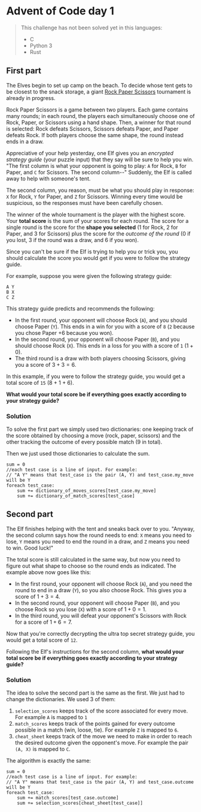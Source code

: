 # Advent of Code day 1
> This challenge has not been solved yet in this languages:
> - C
> - Python 3
> - Rust

## First part 
The Elves begin to set up camp on the beach. To decide whose tent gets to be closest to the snack storage, a giant [Rock Paper Scissors](https://en.wikipedia.org/wiki/Rock_paper_scissors) tournament is already in progress.

Rock Paper Scissors is a game between two players. Each game contains many rounds; in each round, the players each simultaneously choose one of Rock, Paper, or Scissors using a hand shape. Then, a winner for that round is selected: Rock defeats Scissors, Scissors defeats Paper, and Paper defeats Rock. If both players choose the same shape, the round instead ends in a draw.

Appreciative of your help yesterday, one Elf gives you an *encrypted strategy guide* (your puzzle input) that they say will be sure to help you win. "The first column is what your opponent is going to play: `A` for Rock, `B` for Paper, and `C` for Scissors. The second column--" Suddenly, the Elf is called away to help with someone's tent.

The second column, you reason, must be what you should play in response: `X` for Rock, `Y` for Paper, and `Z` for Scissors. Winning every time would be suspicious, so the responses must have been carefully chosen.

The winner of the whole tournament is the player with the highest score. Your **total score** is the sum of your scores for each round. The score for a single round is the score for the **shape you selected** (1 for Rock, 2 for Paper, and 3 for Scissors) plus the score for the *outcome of the round* (0 if you lost, 3 if the round was a draw, and 6 if you won).

Since you can't be sure if the Elf is trying to help you or trick you, you should calculate the score you would get if you were to follow the strategy guide.

For example, suppose you were given the following strategy guide:

```
A Y
B X
C Z
```

This strategy guide predicts and recommends the following:

- In the first round, your opponent will choose Rock (`A`), and you should choose Paper (`Y`). This ends in a win for you with a score of `8` (`2` because you chose Paper $+ 6$ because you won).
- In the second round, your opponent will choose Paper (`B`), and you should choose Rock (`X`). This ends in a loss for you with a score of `1` ($1 + 0$).
- The third round is a draw with both players choosing Scissors, giving you a score of $3 + 3 = 6$.

In this example, if you were to follow the strategy guide, you would get a total score of `15` (8 + 1 + 6).

**What would your total score be if everything goes exactly according to your strategy guide?**

### Solution
To solve the first part we simply used two dictionaries: one keeping track of the score obtained by choosing a move (rock, paper, scissors) and the other tracking the outcome of every possible match (9 in total).

Then we just used those dictionaries to calculate the sum.

```pseudocode
sum = 0
//each test case is a line of input. For example:
// "A Y" means that test_case is the pair (A, Y) and test_case.my_move will be Y
foreach test_case:
	sum += dictionary_of_moves_scores[test_case.my_move]
	sum += dictionary_of_match_scores[test_case]
```



## Second part 
The Elf finishes helping with the tent and sneaks back over to you. "Anyway, the second column says how the round needs to end: `X` means you need to lose, `Y` means you need to end the round in a draw, and `Z` means you need to win. Good luck!"

The total score is still calculated in the same way, but now you need to figure out what shape to choose so the round ends as indicated. The example above now goes like this:

- In the first round, your opponent will choose Rock (`A`), and you need the round to end in a draw (`Y`), so you also choose Rock. This gives you a score of $1 + 3 = 4$.
- In the second round, your opponent will choose Paper (`B`), and you choose Rock so you lose (`X`) with a score of $1 + 0 = 1$.
- In the third round, you will defeat your opponent's Scissors with Rock for a score of $1 + 6 = 7$.

Now that you're correctly decrypting the ultra top secret strategy guide, you would get a total score of `12`.

Following the Elf's instructions for the second column, **what would your total score be if everything goes exactly according to your strategy guide?**

### Solution
The idea to solve the second part is the same as the first. We just had to change the dictionaries. We used 3 of them:

1. `selection_scores` keeps track of the score associated for every move. For example `A` is mapped to `1`
2. `match_scores` keeps track of the points gained for every outcome possible in a match (win, loose, tie). For example `Z` is mapped to `6`.
3. `cheat_sheet` keeps track of the move we need to make in order to reach the desired outcome given the opponent's move. For example the pair `(A, X)` is mapped to `C`.

The algorithm is exactly the same:

```pseudocode
sum = 0
//each test case is a line of input. For example:
// "A Y" means that test_case is the pair (A, Y) and test_case.outcome will be Y
foreach test_case:
	sum += match_scores[test_case.outcome]
	sum += selection_scores[cheat_sheet[test_case]]
```

